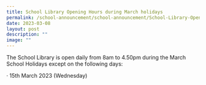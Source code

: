 ```yaml
---
title: School Library Opening Hours during March holidays
permalink: /school-announcement/school-announcement/School-Library-Opening-Hours-during-March-holidays/
date: 2023-03-08
layout: post
description: ""
image: ""
---
```

The School Library is open daily from 8am to 4.50pm during the March School Holidays except on the following days:

·         15th March 2023 (Wednesday)